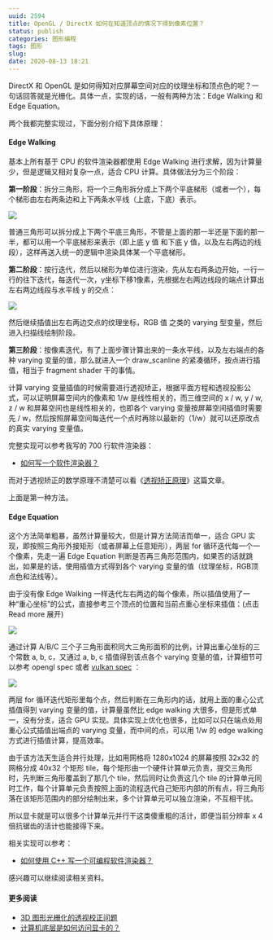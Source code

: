 ```yaml
---
uuid: 2594
title: OpenGL / DirectX 如何在知道顶点的情况下得到像素位置？
status: publish
categories: 图形编程
tags: 图形
slug: 
date: 2020-08-13 18:21
---
```

DirectX 和 OpenGL 是如何得知对应屏幕空间对应的纹理坐标和顶点色的呢？一句话回答就是光栅化。具体一点，实现的话，一般有两种方法：Edge Walking 和 Edge Equation。

两个我都完整实现过，下面分别介绍下具体原理：


#### Edge Walking

基本上所有基于 CPU 的软件渲染器都使用 Edge Walking 进行求解，因为计算量少，但是逻辑又相对复杂一点，适合 CPU 计算。具体做法分为三个阶段：

**第一阶段**：拆分三角形，将一个三角形拆分成上下两个平底梯形（或者一个），每个梯形由左右两条边和上下两条水平线（上底，下底）表示。

![](https://skywind3000.github.io/images/p/renderhelp/raster_1.jpg)

普通三角形可以拆分成上下两个平底三角形，不管是上面的那一半还是下面的那一半，都可以用一个平底梯形来表示（即上底 y 值 和下底 y 值，以及左右两边的线段），这样再送入统一的逻辑中渲染具体某一个平底梯形。

**第二阶段**：按行迭代，然后以梯形为单位进行渲染，先从左右两条边开始，一行一行的往下迭代，每迭代一次，y坐标下移1像素，先根据左右两边线段的端点计算出左右两边线段与水平线 y 的交点：

![](https://skywind3000.github.io/images/p/renderhelp/raster_2.jpg)

然后继续插值出左右两边交点的纹理坐标，RGB 值 之类的 varying 型变量，然后进入扫描线绘制阶段。

**第三阶段**：按像素迭代，有了上面步骤计算出来的一条水平线，以及左右端点的各种 varying 变量的值，那么就进入一个 draw_scanline 的紧凑循环，按点进行插值，相当于 fragment shader 干的事情。

计算 varying 变量插值的时候需要进行透视矫正，根据平面方程和透视投影公式，可以证明屏幕空间内的像素和 1/w 是线性相关的，而三维空间的 x / w, y / w, z / w 和屏幕空间也是线性相关的，也即各个 varying 变量按屏幕空间插值时需要先 / w，然后按照屏幕空间每迭代一个点时再除以最新的（1/w）就可以还原改点的真实 varying 变量值。

完整实现可以参考我写的 700 行软件渲染器：

- [如何写一个软件渲染器？](/blog/archives/1498)

而对于透视矫正的数学原理不清楚可以看《[透视矫正原理](/blog/archives/1828)》这篇文章。

上面是第一种方法。

#### Edge Equation

这个方法简单粗暴，虽然计算量较大，但是计算方法简洁而单一，适合 GPU 实现，即按照三角形外接矩形（或者屏幕上任意矩形），两层 for 循环迭代每一个一个像素，先走一遍 Edge Equation 判断是否再三角形范围内，如果否的话就跳出，如果是的话，使用插值方式得到各个 varying 变量的值（纹理坐标，RGB顶点色和法线等）。

由于没有像 Edge Walking 一样迭代左右两边的每个像素，所以插值使用了一种“重心坐标”的公式，直接参考三个顶点的位置和当前点重心坐标来插值：(点击 Read more 展开)

<!--more-->

![](https://skywind3000.github.io/images/p/renderhelp/raster_3.jpg)

通过计算 A/B/C 三个子三角形面积同大三角形面积的比例，计算出重心坐标的三个常数 a, b, c，又通过 a, b, c 插值得到该点各个 varying 变量的值，计算细节可以参考 opengl spec 或者 [vulkan spec](https://vulkan.lunarg.com/doc/view/1.0.33.0/linux/vkspec.chunked/ch24s07.html) ：

![](https://skywind3000.github.io/images/p/renderhelp/raster_4.png)

两层 for 循环迭代矩形里每个点，然后判断在三角形内的话，就用上面的重心公式插值得到 varying 变量的值，计算量虽然比 edge walking 大很多，但是形式单一，没有分支，适合 GPU 实现。具体实现上优化也很多，比如可以只在端点处用重心公式插值出端点的 varying 变量，而中间的点，可以用 1/w 的 edge walking 方式进行插值计算，提高效率。

由于该方法天生适合并行处理，比如用网格将 1280x1024 的屏幕按照 32x32 的网格分成 40x32 个矩形 tile，每个矩形由一个硬件计算单元负责，提交三角形时，先判断三角形覆盖到了那几个 tile，然后同时让负责这几个 tile 的计算单元同时工作，每个计算单元负责按照上面的流程迭代自己矩形内部的所有点，将三角形落在该矩形范围内的部分绘制出来，多个计算单元可以独立渲染，不互相干扰。

所以显卡就是可以很多个计算单元并行干这类傻重粗的活计，即便当前分辨率 x 4 倍抗锯齿的活计也能接得下来。

相关实现可以参考：

- [如何使用 C++ 写一个可编程软件渲染器？](/blog/archives/2589)

感兴趣可以继续阅读相关资料。

#### 更多阅读

- [3D 图形光栅化的透视校正问题](/blog/archives/1828)
- [计算机底层是如何访问显卡的？](/blog/archives/1774)


